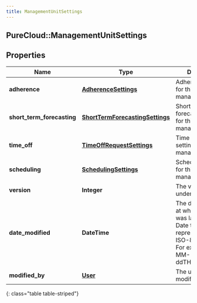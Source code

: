```yaml
---
title: ManagementUnitSettings
---
```

## PureCloud::ManagementUnitSettings

## Properties

|Name | Type | Description | Notes|
|------------ | ------------- | ------------- | -------------|
| **adherence** | [**AdherenceSettings**](AdherenceSettings.html) | Adherence settings for this management unit | [optional] |
| **short_term_forecasting** | [**ShortTermForecastingSettings**](ShortTermForecastingSettings.html) | Short term forecasting settings for this management unit | [optional] |
| **time_off** | [**TimeOffRequestSettings**](TimeOffRequestSettings.html) | Time off request settings for this management unit | [optional] |
| **scheduling** | [**SchedulingSettings**](SchedulingSettings.html) | Scheduling settings for this management unit | [optional] |
| **version** | **Integer** | The version of the underlying entity | |
| **date_modified** | **DateTime** | The date and time at which this entity was last modified. Date time is represented as an ISO-8601 string. For example: yyyy-MM-ddTHH:mm:ss.SSSZ | [optional] |
| **modified_by** | [**User**](User.html) | The user who last modified this entity | [optional] |
{: class="table table-striped"}


